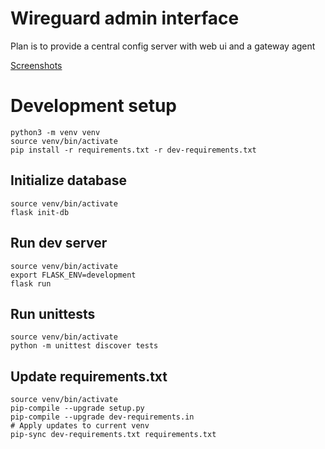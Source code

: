 # Wireguard admin interface

Plan is to provide a central config server with web ui and a gateway agent

[Screenshots](https://github.com/artizirk/wireguard-admin/wiki)

# Development setup

    python3 -m venv venv
    source venv/bin/activate
    pip install -r requirements.txt -r dev-requirements.txt

## Initialize database

    source venv/bin/activate
    flask init-db


## Run dev server

    source venv/bin/activate
    export FLASK_ENV=development
    flask run

## Run unittests

    source venv/bin/activate
    python -m unittest discover tests

## Update requirements.txt

    source venv/bin/activate
    pip-compile --upgrade setup.py
    pip-compile --upgrade dev-requirements.in
    # Apply updates to current venv
    pip-sync dev-requirements.txt requirements.txt
